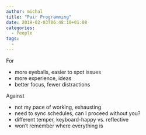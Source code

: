 ```yaml
---
author: michal
title: "Pair Programming"
date: 2019-02-03T06:48:10+01:00
categories:
  - People
tags:
  -
---
```


<!--more-->

For

- more eyeballs, easier to spot issues
- more experience, ideas
- better focus, fewer distractions

Against

- not my pace of working, exhausting
- need to sync schedules, can I proceed without you?
- different temper, keyboard-happy vs. reflective
- won’t remember where everything is
